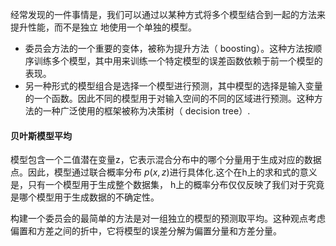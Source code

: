 经常发现的⼀件事情是，我们可以通过以某种⽅式将多个模型结合到⼀起的⽅法来提升性能，⽽不是独⽴
地使⽤⼀个单独的模型。

* 委员会⽅法的⼀个重要的变体，被称为提升⽅法（ boosting）。这种⽅法按顺序训练多个模型，其中⽤来训练⼀个特定模型的误差函数依赖于前⼀个模型的表现。
* 另⼀种形式的模型组合是选择⼀个模型进⾏预测，其中模型的选择是输⼊变量的⼀个函数。因此不同的模型⽤于对输⼊空间的不同的区域进⾏预测。这种⽅法的⼀种⼴泛使⽤的框架被称为决策树（ decision tree）.

#### 贝叶斯模型平均

模型包含⼀个⼆值潜在变量z，它表⽰混合分布中的哪个分量⽤于⽣成对应的数据点。因此，模型通过联合概率分布 $p(x, z)$进⾏具体化.这个在h上的求和式的意义是，只有⼀个模型⽤于⽣成整个数据集， h上的概率分布仅仅反映了我们对于究竟是哪个模型⽤于⽣成数据的不确定性。

构建⼀个委员会的最简单的⽅法是对⼀组独⽴的模型的预测取平均。这种观点考虑偏置和⽅差之间的折中，它将模型的误差分解为偏置分量和⽅差分量。



